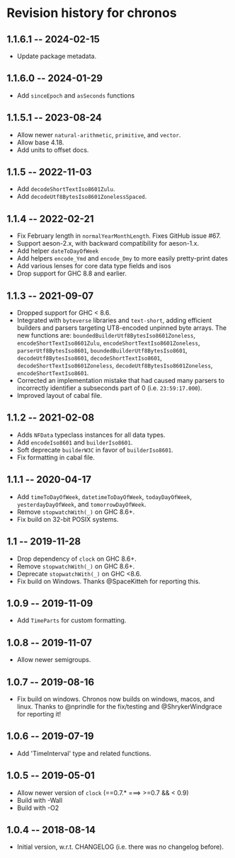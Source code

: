 # Revision history for chronos

## 1.1.6.1 -- 2024-02-15

* Update package metadata.

## 1.1.6.0 -- 2024-01-29

* Add `sinceEpoch` and `asSeconds` functions

## 1.1.5.1 -- 2023-08-24

* Allow newer `natural-arithmetic`, `primitive`, and `vector`.
* Allow base 4.18.
* Add units to offset docs.

## 1.1.5 -- 2022-11-03

* Add `decodeShortTextIso8601Zulu`.
* Add `decodeUtf8BytesIso8601ZonelessSpaced`.

## 1.1.4 -- 2022-02-21

* Fix February length in `normalYearMonthLength`. Fixes GitHub issue #67.
* Support aeson-2.x, with backward compatibility for aeson-1.x.
* Add helper `dateToDayOfWeek`
* Add helpers `encode_Ymd` and `encode_Dmy` to more easily pretty-print dates
* Add various lenses for core data type fields and isos
* Drop support for GHC 8.8 and earlier.

## 1.1.3 -- 2021-09-07

* Dropped support for GHC < 8.6.
* Integrated with `byteverse` libraries and `text-short`, adding efficient
  builders and parsers targeting UT8-encoded unpinned byte arrays. The new
  functions are: `boundedBuilderUtf8BytesIso8601Zoneless`,
  `encodeShortTextIso8601Zulu`, `encodeShortTextIso8601Zoneless`,
  `parserUtf8BytesIso8601`, `boundedBuilderUtf8BytesIso8601`,
  `decodeUtf8BytesIso8601`, `decodeShortTextIso8601`,
  `decodeShortTextIso8601Zoneless`, `decodeUtf8BytesIso8601Zoneless`,
  `encodeShortTextIso8601`.
* Corrected an implementation mistake that had caused many parsers to
  incorrectly identifier a subseconds part of 0 (i.e. `23:59:17.000`).
* Improved layout of cabal file.

## 1.1.2 -- 2021-02-08

* Adds `NFData` typeclass instances for all data types.
* Add `encodeIso8601` and `builderIso8601`.
* Soft deprecate `builderW3C` in favor of `builderIso8601`.
* Fix formatting in cabal file.

## 1.1.1 -- 2020-04-17

* Add `timeToDayOfWeek`, `datetimeToDayOfWeek`, `todayDayOfWeek`,
  `yesterdayDayOfWeek`, and `tomorrowDayOfWeek`.
* Remove `stopwatchWith(_)` on GHC 8.6+.
* Fix build on 32-bit POSIX systems.

## 1.1 -- 2019-11-28

* Drop dependency of `clock` on GHC 8.6+.
* Remove `stopwatchWith(_)` on GHC 8.6+.
* Deprecate `stopwatchWith(_)` on GHC <8.6.
* Fix build on Windows. Thanks @SpaceKitteh for reporting this.

## 1.0.9 -- 2019-11-09

* Add `TimeParts` for custom formatting.

## 1.0.8 -- 2019-11-07

* Allow newer semigroups.

## 1.0.7 -- 2019-08-16

* Fix build on windows. Chronos now builds on windows, macos, and linux. Thanks
  to @nprindle for the fix/testing and @ShrykerWindgrace for reporting it!

## 1.0.6 -- 2019-07-19

* Add 'TimeInterval' type and related functions.

## 1.0.5 -- 2019-05-01

* Allow newer version of `clock` (==0.7.* ===> >=0.7 && < 0.9)
* Build with -Wall
* Build with -O2

## 1.0.4 -- 2018-08-14
* Initial version, w.r.t. CHANGELOG (i.e. there was no changelog before).
